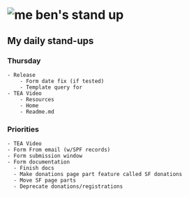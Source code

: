 # ![me](https://avatars2.githubusercontent.com/u/5232044?s=50&v=4) ben's stand up

## My daily stand-ups
    
### Thursday

    - Release
        - Form date fix (if tested)
        - Template query for 
    - TEA Video
        - Resources
        - Home
        - Readme.md
    


### Priorities 
    
    - TEA Video
    - Form From email (w/SPF records)
    - Form submission window
    - Form documentation
      - Finish docs
      - Make donations page part feature called SF donations
      - Move SF page parts
      - Deprecate donations/registrations
      

